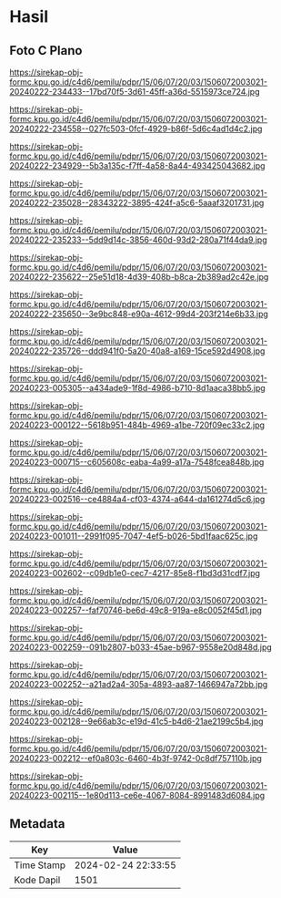 # Hasil

## Foto C Plano

https://sirekap-obj-formc.kpu.go.id/c4d6/pemilu/pdpr/15/06/07/20/03/1506072003021-20240222-234433--17bd70f5-3d61-45ff-a36d-5515973ce724.jpg

https://sirekap-obj-formc.kpu.go.id/c4d6/pemilu/pdpr/15/06/07/20/03/1506072003021-20240222-234558--027fc503-0fcf-4929-b86f-5d6c4ad1d4c2.jpg

https://sirekap-obj-formc.kpu.go.id/c4d6/pemilu/pdpr/15/06/07/20/03/1506072003021-20240222-234929--5b3a135c-f7ff-4a58-8a44-493425043682.jpg

https://sirekap-obj-formc.kpu.go.id/c4d6/pemilu/pdpr/15/06/07/20/03/1506072003021-20240222-235028--28343222-3895-424f-a5c6-5aaaf3201731.jpg

https://sirekap-obj-formc.kpu.go.id/c4d6/pemilu/pdpr/15/06/07/20/03/1506072003021-20240222-235233--5dd9d14c-3856-460d-93d2-280a71f44da9.jpg

https://sirekap-obj-formc.kpu.go.id/c4d6/pemilu/pdpr/15/06/07/20/03/1506072003021-20240222-235622--25e51d18-4d39-408b-b8ca-2b389ad2c42e.jpg

https://sirekap-obj-formc.kpu.go.id/c4d6/pemilu/pdpr/15/06/07/20/03/1506072003021-20240222-235650--3e9bc848-e90a-4612-99d4-203f214e6b33.jpg

https://sirekap-obj-formc.kpu.go.id/c4d6/pemilu/pdpr/15/06/07/20/03/1506072003021-20240222-235726--ddd941f0-5a20-40a8-a169-15ce592d4908.jpg

https://sirekap-obj-formc.kpu.go.id/c4d6/pemilu/pdpr/15/06/07/20/03/1506072003021-20240223-005305--a434ade9-1f8d-4986-b710-8d1aaca38bb5.jpg

https://sirekap-obj-formc.kpu.go.id/c4d6/pemilu/pdpr/15/06/07/20/03/1506072003021-20240223-000122--5618b951-484b-4969-a1be-720f09ec33c2.jpg

https://sirekap-obj-formc.kpu.go.id/c4d6/pemilu/pdpr/15/06/07/20/03/1506072003021-20240223-000715--c605608c-eaba-4a99-a17a-7548fcea848b.jpg

https://sirekap-obj-formc.kpu.go.id/c4d6/pemilu/pdpr/15/06/07/20/03/1506072003021-20240223-002516--ce4884a4-cf03-4374-a644-da161274d5c6.jpg

https://sirekap-obj-formc.kpu.go.id/c4d6/pemilu/pdpr/15/06/07/20/03/1506072003021-20240223-001011--2991f095-7047-4ef5-b026-5bd1faac625c.jpg

https://sirekap-obj-formc.kpu.go.id/c4d6/pemilu/pdpr/15/06/07/20/03/1506072003021-20240223-002602--c09db1e0-cec7-4217-85e8-f1bd3d31cdf7.jpg

https://sirekap-obj-formc.kpu.go.id/c4d6/pemilu/pdpr/15/06/07/20/03/1506072003021-20240223-002257--faf70746-be6d-49c8-919a-e8c0052f45d1.jpg

https://sirekap-obj-formc.kpu.go.id/c4d6/pemilu/pdpr/15/06/07/20/03/1506072003021-20240223-002259--091b2807-b033-45ae-b967-9558e20d848d.jpg

https://sirekap-obj-formc.kpu.go.id/c4d6/pemilu/pdpr/15/06/07/20/03/1506072003021-20240223-002252--a21ad2a4-305a-4893-aa87-1466947a72bb.jpg

https://sirekap-obj-formc.kpu.go.id/c4d6/pemilu/pdpr/15/06/07/20/03/1506072003021-20240223-002128--9e66ab3c-e19d-41c5-b4d6-21ae2199c5b4.jpg

https://sirekap-obj-formc.kpu.go.id/c4d6/pemilu/pdpr/15/06/07/20/03/1506072003021-20240223-002212--ef0a803c-6460-4b3f-9742-0c8df757110b.jpg

https://sirekap-obj-formc.kpu.go.id/c4d6/pemilu/pdpr/15/06/07/20/03/1506072003021-20240223-002115--1e80d113-ce6e-4067-8084-8991483d6084.jpg


## Metadata

| Key        | Value               |
| ---------- | ------------------- |
| Time Stamp | 2024-02-24 22:33:55 |
| Kode Dapil | 1501                |




